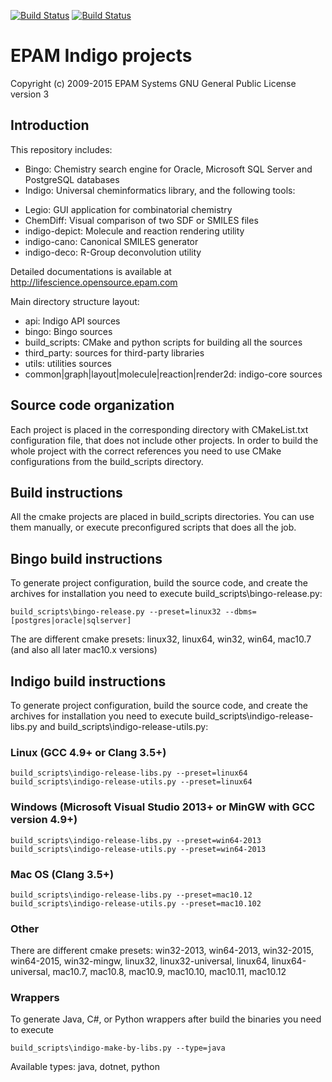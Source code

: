 [![Build Status](https://travis-ci.org/epam/Indigo.svg?branch=master)](https://travis-ci.org/epam/Indigo) [![Build Status](https://ci.appveyor.com/api/projects/status/github/epam/indigo?branch=master&svg=true)](https://ci.appveyor.com/project/mkviatkovskii/indigo)

# EPAM Indigo projects #

Copyright (c) 2009-2015 EPAM Systems
GNU General Public License version 3

## Introduction ##

This repository includes:
 * Bingo: Chemistry search engine for Oracle, Microsoft SQL Server and PostgreSQL databases
 * Indigo: Universal cheminformatics library, and the following tools:
  - Legio: GUI application for combinatorial chemistry
  - ChemDiff: Visual comparison of two SDF or SMILES files
  - indigo-depict: Molecule and reaction rendering utility
  - indigo-cano: Canonical SMILES generator
  - indigo-deco: R-Group deconvolution utility

Detailed documentations is available at http://lifescience.opensource.epam.com

Main directory structure layout:
 * api: Indigo API sources
 * bingo: Bingo sources
 * build_scripts: CMake and python scripts for building all the sources
 * third_party: sources for third-party libraries
 * utils: utilities sources
 * common|graph|layout|molecule|reaction|render2d: indigo-core sources

## Source code organization ##

Each project is placed in the corresponding directory with CMakeList.txt configuration
file, that does not include other projects. In order to build the whole project with the
correct references you need to use CMake configurations from the build_scripts directory.

## Build instructions ##

All the cmake projects are placed in build_scripts directories. You can use them manually,
or execute preconfigured scripts that does all the job.

## Bingo build instructions ##

To generate project configuration, build the source code, and create the archives for
installation you need to execute build_scripts\bingo-release.py:

	build_scripts\bingo-release.py --preset=linux32 --dbms=[postgres|oracle|sqlserver]

The are different cmake presets:
	linux32, linux64, win32, win64, mac10.7 (and also all later mac10.x versions)

## Indigo build instructions ##

To generate project configuration, build the source code, and create the archives for
installation you need to execute build_scripts\indigo-release-libs.py and
build_scripts\indigo-release-utils.py:


### Linux (GCC 4.9+ or Clang 3.5+)

	build_scripts\indigo-release-libs.py --preset=linux64
	build_scripts\indigo-release-utils.py --preset=linux64

### Windows (Microsoft Visual Studio 2013+ or MinGW with GCC version 4.9+)

	build_scripts\indigo-release-libs.py --preset=win64-2013
	build_scripts\indigo-release-utils.py --preset=win64-2013

### Mac OS (Clang 3.5+)

	build_scripts\indigo-release-libs.py --preset=mac10.12
	build_scripts\indigo-release-utils.py --preset=mac10.102

### Other

There are different cmake presets:
	win32-2013, win64-2013, win32-2015, win64-2015, win32-mingw, linux32, linux32-universal, linux64,
	linux64-universal, mac10.7, mac10.8, mac10.9, mac10.10, mac10.11, mac10.12

### Wrappers

To generate Java, C#, or Python wrappers after build the binaries you need to execute

    build_scripts\indigo-make-by-libs.py --type=java

Available types: java, dotnet, python

